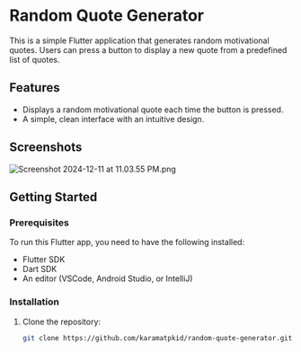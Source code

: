 # Random Quote Generator

This is a simple Flutter application that generates random motivational quotes. Users can press a button to display a new quote from a predefined list of quotes.

## Features

- Displays a random motivational quote each time the button is pressed.
- A simple, clean interface with an intuitive design.

## Screenshots
![Screenshot 2024-12-11 at 11.03.55 PM.png](../../../../../../../var/folders/r5/fxxm3cb939n2m8_08f96t4380000gn/T/TemporaryItems/NSIRD_screencaptureui_AdwF33/Screenshot%202024-12-11%20at%2011.03.55%20PM.png)
## Getting Started

### Prerequisites

To run this Flutter app, you need to have the following installed:

- Flutter SDK
- Dart SDK
- An editor (VSCode, Android Studio, or IntelliJ)

### Installation

1. Clone the repository:
   ```bash
   git clone https://github.com/karamatpkid/random-quote-generator.git
